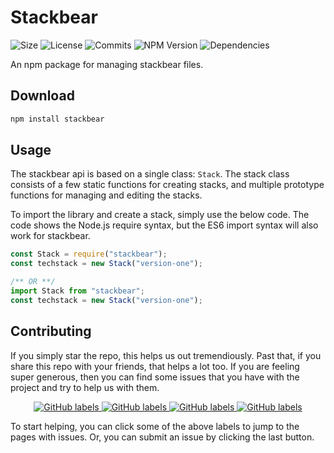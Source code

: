 # Stackbear

![Size](https://badgen.net/bundlephobia/minzip/stackbear)
![License](https://badgen.net/github/license/turbocouch/stackbear)
![Commits](https://badgen.net/github/commits/turbocouch/stackbear)
![NPM Version](https://badgen.net/npm/v/stackbear)
![Dependencies](https://badgen.net/bundlephobia/dependency-count/stackbear)

An npm package for managing stackbear files.

## Download

```bash
npm install stackbear
```

## Usage

The stackbear api is based on a single class: `Stack`. The stack class consists of a few static functions for creating stacks, and multiple prototype functions for managing and editing the stacks.

To import the library and create a stack, simply use the below code. The code shows the Node.js require syntax, but the ES6 import syntax will also work for stackbear.

```javascript
const Stack = require("stackbear");
const techstack = new Stack("version-one");

/** OR **/
import Stack from "stackbear";
const techstack = new Stack("version-one");
```

## Contributing

If you simply star the repo, this helps us out tremendiously. Past that, if you share this repo with your friends, that helps a lot too. If you are feeling super generous, then you can find some issues that you have with the project and try to help us with them.

<p align="center">

<a href="https://github.com/turbocouch/stackbear/issues?q=label%3A%22good%20first%20issue%22">
<img alt="GitHub labels" src="https://img.shields.io/github/labels/turbocouch/stackbear/good%20first%20issue">
</a>
<a href="https://github.com/turbocouch/stackbear/issues?q=label%3A%22help+wanted%22">
<img alt="GitHub labels" src="https://img.shields.io/github/labels/turbocouch/stackbear/help%20wanted">
</a>
<a href="https://github.com/turbocouch/stackbear/issues?q=label%3A%22bug%22">
<img alt="GitHub labels" src="https://img.shields.io/github/labels/turbocouch/stackbear/bug">
</a>
<a href="https://github.com/turbocouch/stackbear/issues?q=label%3A%22enhancement%22">
<img alt="GitHub labels" src="https://img.shields.io/github/labels/turbocouch/stackbear/enhancement">
</a>

</p>

To start helping, you can click some of the above labels to jump to the pages with issues. Or, you can submit an issue by clicking the last button.
